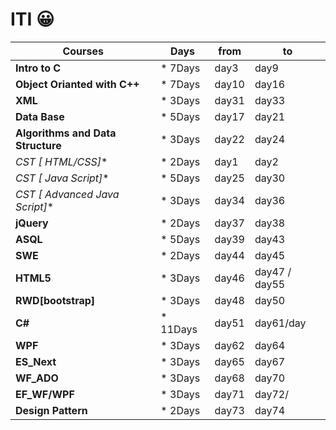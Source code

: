 # ITI :grinning:

 Courses |Days |from |to 
 ---|---|---|---|
 **Intro to C** |* 7Days | day3 | day9 
 **Object Orianted with C++** | * 7Days | day10 |day16 
 **XML** |* 3Days | day31 | day33 
 **Data Base**  |* 5Days | day17 | day21
 **Algorithms and Data Structure** |* 3Days | day22 | day24 
 **CST [* HTML/CSS]** | *  2Days | day1 |day2
 **CST [* Java Script]** |*  5Days | day25 | day30 
 **CST [* Advanced Java Script]**  |*  3Days | day34 | day36
 **jQuery** |* 2Days | day37 | day38 
 **ASQL** |* 5Days | day39 | day43 
 **SWE** |* 2Days | day44 | day45 
 **HTML5** |* 3Days | day46 | day47 / day55 
 **RWD[bootstrap]** |* 3Days | day48 | day50
 **C#** |* 11Days | day51 | day61/day
 **WPF** |* 3Days | day62 | day64
 **ES_Next** |* 3Days | day65 | day67
 **WF_ADO** |* 3Days | day68 | day70
 **EF_WF/WPF** |* 3Days | day71 | day72/
 **Design Pattern** |* 2Days | day73 | day74


 
             
